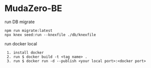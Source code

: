 # MudaZero-BE

run DB migrate

```
npm run migrate:latest
npx knex seed:run --knexfile ./db/knexfile
```

run docker local

```
 1. install docker
 2. run $ docker build -t <tag name> .
 3. run $ docker run -d --publish <your local port>:<docker port>
```
